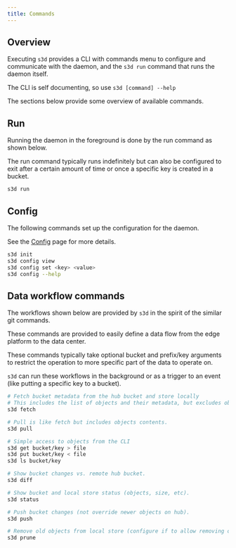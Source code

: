 ```yaml
---
title: Commands
---
```


## Overview

Executing `s3d` provides a CLI with commands menu to configure and communicate with the daemon, and the `s3d run` command that runs the daemon itself.

The CLI is self documenting, so use `s3d [command] --help`

The sections below provide some overview of available commands.

## Run

Running the daemon in the foreground is done by the run command as shown below. 

The run command typically runs indefinitely but can also be configured to exit after a certain amount of time or once a specific key is created in a bucket.

```sh
s3d run
```

## Config

The following commands set up the configuration for the daemon.

See the [Config](config.md) page for more details.

```sh
s3d init
s3d config view
s3d config set <key> <value>
s3d config --help
```

## Data workflow commands

The workflows shown below are provided by `s3d` in the spirit of the similar git commands.

These commands are provided to easily define a data flow from the edge platform to the data center. 

These commands typically take optional bucket and prefix/key arguments to restrict the operation to more specific part of the data to operate on. 

`s3d` can run these workflows in the background or as a trigger to an event (like putting a specific key to a bucket).

```sh
# Fetch bucket metadata from the hub bucket and store locally
# This includes the list of objects and their metadata, but excludes objects contents
s3d fetch

# Pull is like fetch but includes objects contents.
s3d pull

# Simple access to objects from the CLI
s3d get bucket/key > file
s3d put bucket/key < file
s3d ls bucket/key

# Show bucket changes vs. remote hub bucket.
s3d diff

# Show bucket and local store status (objects, size, etc).
s3d status

# Push bucket changes (not override newer objects on hub).
s3d push

# Remove old objects from local store (configure if to allow removing objects that were not pushed to hub).
s3d prune
```
